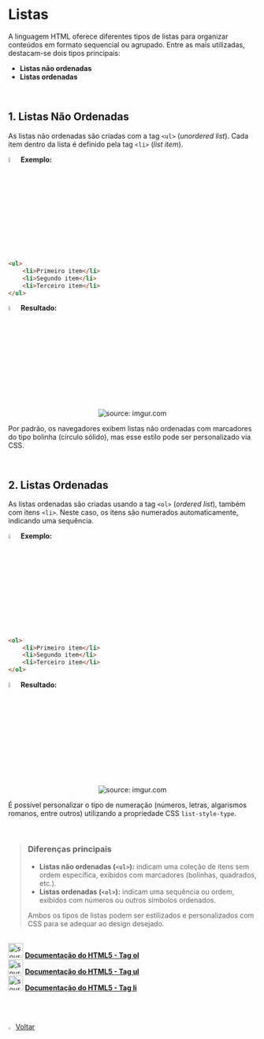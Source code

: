 <h1>Listas</h1>



A linguagem HTML oferece diferentes tipos de listas para organizar conteúdos em formato sequencial ou agrupado. Entre as mais utilizadas, destacam-se dois tipos principais:

- **Listas não ordenadas**
- **Listas ordenadas**

<br />

<h2>1. Listas Não Ordenadas</h2>



As listas não ordenadas são criadas com a tag `<ul>` (*unordered list*). Cada item dentro da lista é definido pela tag `<li>` (*list item*).

<img src="https://i.imgur.com/O5NjoiA.png" title="source: imgur.com" width="5%"/>**Exemplo:**

```html
<ul>
    <li>Primeiro item</li>
    <li>Segundo item</li>
    <li>Terceiro item</li>
</ul>
```

<img src="https://i.imgur.com/3HPZ0By.png" title="source: imgur.com" width="5%"/>**Resultado:**

<div align="center"><img src="https://i.imgur.com/mONXWbT.png" title="source: imgur.com" /></div>

Por padrão, os navegadores exibem listas não ordenadas com marcadores do tipo bolinha (círculo sólido), mas esse estilo pode ser personalizado via CSS.

<br />

<h2>2. Listas Ordenadas</h2>



As listas ordenadas são criadas usando a tag `<ol>` (*ordered list*), também com itens `<li>`. Neste caso, os itens são numerados automaticamente, indicando uma sequência.

<img src="https://i.imgur.com/O5NjoiA.png" title="source: imgur.com" width="5%"/>**Exemplo:**

```html
<ol>
    <li>Primeiro item</li>
    <li>Segundo item</li>
    <li>Terceiro item</li>
</ol>
```

<img src="https://i.imgur.com/3HPZ0By.png" title="source: imgur.com" width="5%"/>**Resultado:**

<div align="center"><img src="https://i.imgur.com/WHinGDY.png" title="source: imgur.com" /></div>

É possível personalizar o tipo de numeração (números, letras, algarismos romanos, entre outros) utilizando a propriedade CSS `list-style-type`.

<br />

> ### Diferenças principais
>
> - **Listas não ordenadas (`<ul>`):** indicam uma coleção de itens sem ordem específica, exibidos com marcadores (bolinhas, quadrados, etc.).
> - **Listas ordenadas (`<ol>`):** indicam uma sequência ou ordem, exibidos com números ou outros símbolos ordenados.
>
> Ambos os tipos de listas podem ser estilizados e personalizados com CSS para se adequar ao design desejado.

<br />

<div align="left"><img src="https://i.imgur.com/WDbGBIA.png" title="source: imgur.com" width="30px"/> <a href="https://www.w3schools.com/tags/tag_ol.asp" target="_blank"><b>Documentação do HTML5 - Tag ol</b></a></div>

<div align="left"><img src="https://i.imgur.com/WDbGBIA.png" title="source: imgur.com" width="30px"/> <a href="https://www.w3schools.com/tags/tag_ul.asp" target="_blank"><b>Documentação do HTML5 - Tag ul</b></a></div>

<div align="left"><img src="https://i.imgur.com/WDbGBIA.png" title="source: imgur.com" width="30px"/> <a href="https://www.w3schools.com/tags/tag_li.asp" target="_blank"><b>Documentação do HTML5 - Tag li</b></a></div>

<br /><br />

<div align="left"><a href="README.md"><img src="https://i.imgur.com/XMgF3gl.png" title="source: imgur.com" width="3%"/>Voltar</a></div>
